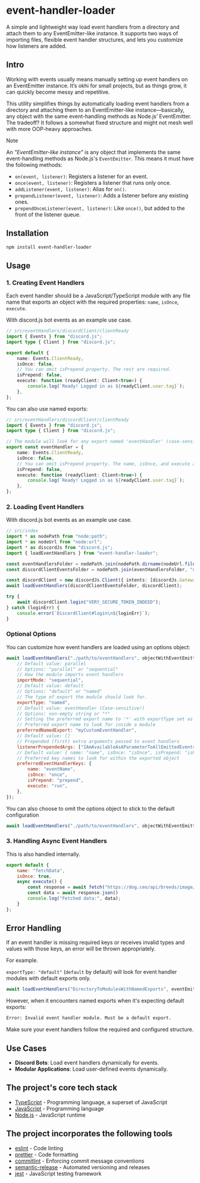 # event-handler-loader

A simple and lightweight way load event handlers from a directory and attach them to any EventEmitter-like instance. It supports two ways of importing files, flexible event handler structures, and lets you customize how listeners are added.

## Intro

Working with events usually means manually setting up event handlers on an EventEmitter instance. It’s okhi for small projects, but as things grow, it can quickly become messy and repetitive.

This utility simplifies things by automatically loading event handlers from a directory and attaching them to an EventEmitter-like instance—basically, any object with the same event-handling methods as Node.js’ EventEmitter. The tradeoff? It follows a somewhat fixed structure and might not mesh well with more OOP-heavy approaches.

> [!NOTE]
> An *"EventEmitter-like instance"* is any object that implements the same event-handling methods as Node.js's `EventEmitter`.
> This means it must have the following methods:
>
> - `on(event, listener)`: Registers a listener for an event.
> - `once(event, listener)`: Registers a listener that runs only once.
> - `addListener(event, listener)`: Alias for `on()`.
> - `prependListener(event, listener)`: Adds a listener before any existing ones.
> - `prependOnceListener(event, listener)`: Like `once()`, but added to the front of the listener queue.

## Installation

```sh
npm install event-handler-loader
```

## Usage

### 1. Creating Event Handlers

Each event handler should be a JavaScript/TypeScript module with any file name that exports an object with the required properties: `name`, `isOnce`, `execute`.

With discord.js bot events as an example use case.

```ts
// src/eventHandlers/discordClient/clientReady
import { Events } from "discord.js";
import type { Client } from "discord.js";

export default {
    name: Events.ClientReady,
    isOnce: false,
    // You can omit isPrepend property. The rest are required.
    isPrepend: false,
    execute: function (readyClient: Client<true>) {
        console.log(`Ready! Logged in as ${readyClient.user.tag}`);
    },
};
```

You can also use named exports:

```ts
// src/eventHandlers/discordClient/clientReady
import { Events } from "discord.js";
import type { Client } from "discord.js";

// The module will look for any export named 'eventHandler' (case-sensitive) by default. The preferred export name can be configured.
export const eventHandler = {
    name: Events.ClientReady,
    isOnce: false,
    // You can omit isPrepend property. The name, isOnce, and execute are required.
    isPrepend: false,
    execute: function (readyClient: Client<true>) {
        console.log(`Ready! Logged in as ${readyClient.user.tag}`);
    },
};
```

### 2. Loading Event Handlers

With discord.js bot events as an example use case.

```ts
// src/index
import * as nodePath from "node:path";
import * as nodeUrl from "node:url";
import * as discordJs from "discord.js";
import { loadEventHandlers } from "event-handler-loader";

const eventHandlersFolder = nodePath.join(nodePath.dirname(nodeUrl.fileURLToPath(import.meta.url)), "eventHandlers");
const discordClientEventsFolder = nodePath.join(eventHandlersFolder, "discordClient");

const discordClient = new discordJs.Client({ intents: [discordJs.GatewayIntentBits.Guilds] });
await loadEventHandlers(discordClientEventsFolder, discordClient);

try {
    await discordClient.login("VERY_SECURE_TOKEN_INDEED");
} catch (loginErr) {
    console.error(`DiscordClient#login\n${loginErr}`);
}
```

### Optional Options

You can customize how event handlers are loaded using an options object:

```js
await loadEventHandlers("./path/to/eventHandlers", objectWithEventEmitterMethods, {
    // Default value: parallel
    // Options: "parallel" or "sequential"
    // How the module imports event handlers
    importMode: "sequential",
    // Default value: default
    // Options: "default" or "named"
    // The type of export the module should look for.
    exportType: "named",
    // Default value: eventHandler (Case-sensitive!)
    // Options: non-empty string or "*"
    // Setting the preferred export name to '*' with exportType set as named will make the module import all named exports within a module that follows the event handler structure regardless of how they're named.
    // Preferred export name to look for inside a module
    preferredNamedExport: "myCustomEventHandler",
    // Default value: []
    // Prepended (first) extra arguments passed to event handlers
    listenerPrependedArgs: ["IAmAvailableAsAParameterToAllEmittedEvents"],
    // Default value: { name: "name", isOnce: "isOnce", isPrepend: "isPrepend", execute: "execute" }
    // Preferred key names to look for within the exported object
    preferredEventHandlerKeys: {
        name: "eventName",
        isOnce: "once",
        isPrepend: "prepend",
        execute: "run",
    },
});
```

You can also choose to omit the options object to stick to the default configuration

```js
await loadEventHandlers("./path/to/eventHandlers", objectWithEventEmitterMethods);
```

### 3. Handling Async Event Handlers

This is also handled internally.

```js
export default {
    name: "fetchData",
    isOnce: true,
    async execute() {
        const response = await fetch("https://dog.ceo/api/breeds/image/random")
        const data = await response.json()
        console.log("Fetched data:", data);
    }
};
```

## Error Handling

If an event handler is missing required keys or receives invalid types and values with those keys, an error will be thrown appropriately.

For example.

`exportType: "default"` (`default` by default) will look for event handler modules with default exports only.

```ts
await loadEventHandlers("DirectoryToModulesWithNamedExports", eventEmitter, { exportType: "default", });
```

However, when it encounters named exports when it's expecting default exports:

```sh
Error: Invalid event handler module. Must be a default export.
```

Make sure your event handlers follow the required and configured structure.

## Use Cases

- **Discord Bots**: Load event handlers dynamically for events.
- **Modular Applications**: Load user-defined events dynamically.

## The project's core tech stack
- [TypeScript](https://www.typescriptlang.org) - Programming language, a superset of JavaScript
- [JavaScript](https://en.wikipedia.org/wiki/JavaScript) - Programming language
- [Node.js](https://github.com/nodejs/node) - JavaScript runtime

## The project incorporates the following tools
- [eslint](https://github.com/eslint/eslint) - Code linting
- [prettier](https://github.com/prettier/prettier) - Code formatting
- [commitlint](https://github.com/conventional-changelog/commitlint) - Enforcing commit message conventions
- [semantic-release](https://github.com/semantic-release/semantic-release) - Automated versioning and releases
- [jest](https://jestjs.io) - JavaScript testing framework
